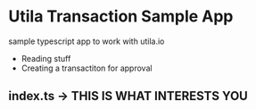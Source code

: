 # Utila Transaction Sample App

sample typescript app to work with utila.io

- Reading stuff
- Creating a transactiton for approval

## index.ts -> THIS IS WHAT INTERESTS YOU
